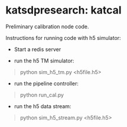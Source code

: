 katsdpresearch: katcal
======================

Preliminary calibration node code.

Instructions for running code with h5 simulator:

* Start a redis server 

* run the h5 TM simulator:
  
 > python sim_h5_tm.py   \<h5file.h5\>

* run the pipeline controller:

 > python run_cal.py   

* run the h5 data stream:
 > python sim_h5_stream.py   \<h5file.h5\>
